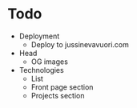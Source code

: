 # Todo

- Deployment
  - Deploy to jussinevavuori.com
- Head
  - OG images
- Technologies
  - List
  - Front page section
  - Projects section
